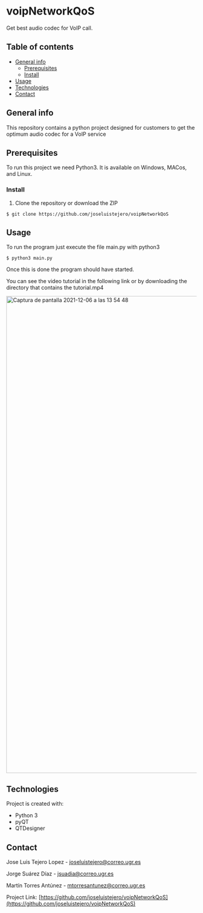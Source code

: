 # voipNetworkQoS
Get best audio codec for VoIP call.

## Table of contents
* [General info](#general-info)
	* [Prerequisites](#prerequisites)
	* [Install](#install)
* [Usage](#usage)
* [Technologies](#technologies)
* [Contact](#contact)

## General info
This repository contains a python project designed for customers to get the optimum audio codec for a VoIP service
	
## Prerequisites
To run this project we need Python3.
It is available on Windows, MACos, and Linux. 


### Install
1. Clone the repository or download the ZIP
```
$ git clone https://github.com/joseluistejero/voipNetworkQoS
```


<!-- USAGE EXAMPLES -->
## Usage

To run the program just execute the file main.py with python3  

```
$ python3 main.py 
```

Once this is done the program should have started. 

You can see the video tutorial in the following link or by downloading the directory that contains the tutorial.mp4

[<img width="1259" alt="Captura de pantalla 2021-12-06 a las 13 54 48" src="https://user-images.githubusercontent.com/39380561/144849649-f52d1e25-635e-4e31-a637-135fc00ce1a7.png">](https://drive.google.com/file/d/1JkeUESBdngXtd-XhqQilDdB2fEi3S8yh/view?usp=sharing)


## Technologies
Project is created with:
* Python 3
* pyQT
* QTDesigner


<!-- CONTACT -->
## Contact

Jose Luis Tejero Lopez 	- joseluistejero@correo.ugr.es

Jorge Suárez Díaz 	- jsuadia@correo.ugr.es

Martín Torres Antúnez 	- mtorresantunez@correo.ugr.es

Project Link: [https://github.com/joseluistejero/voipNetworkQoS](https://github.com/joseluistejero/voipNetworkQoS)
